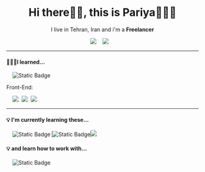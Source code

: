 <h1 align='center'> Hi there👋🏻, this is Pariya👩🏻‍💻</h1>
<p align='center'>I live in Tehran, Iran and i'm a <b>Freelancer</b></p>

<p align='center'>
<a href="www.linkedin.com/in/pariya-shamshiri"><img src="https://img.shields.io/badge/linkedin-%230077B5.svg?&style=for-the-badge&logo=linkedin&logoColor=white"/></a>&nbsp;&nbsp;&nbsp;&nbsp;<a href="mailto:pariyashamshiri@gmail.com?subject=Olá%20Stefany"><img src="https://img.shields.io/badge/gmail-%23D14836.svg?&style=for-the-badge&logo=gmail&logoColor=white"/></a>&nbsp;&nbsp;&nbsp;&nbsp;
</p>
<hr>
<h4>💁🏻‍♀️I learned...</h4>
<p>&nbsp;&nbsp;&nbsp;&nbsp;<img alt="Static Badge" src="https://img.shields.io/badge/CSharp-239120?style=for-the-badge&logo=csharp&color=rgb(104%2C33%2C122)">
<p>Front-End:</p>&nbsp;&nbsp;&nbsp;&nbsp;<img src="https://img.shields.io/badge/html5%20-%23e34f26.svg?&style=for-the-badge&logo=html5&logoColor=white" />&nbsp;&nbsp;<img src="https://img.shields.io/badge/CSS3-1572B6?&style=for-the-badge&logo=css3&logoColor=white" />&nbsp;&nbsp;<img src="https://img.shields.io/badge/JavaScript-F7DF1E?style=for-the-badge&logo=javascript&logoColor=black" />&nbsp;&nbsp;</p>
<hr>
<h4>💡 I'm currently learning these...</h4>
<p>&nbsp;&nbsp;&nbsp;&nbsp;<img alt="Static Badge" src="https://img.shields.io/badge/Python-3776AB?style=for-the-badge&logo=python&color=rgb(255%2C212%2C72)">
<img alt="Static Badge" src="https://img.shields.io/badge/jquery-0769AD?style=for-the-badge&logo=jquery&logoColor=rgb(16%2C109%2C175)&color=%23fff" style="border-inline:1px solid gray"><img src="https://img.shields.io/badge/React-20232A?style=for-the-badge&logo=react&logoColor=61DAFB" />&nbsp;&nbsp;</p>
<h4>💡 and learn how to work with...</h4>&nbsp;&nbsp;&nbsp;&nbsp;<img alt="Static Badge" src="https://img.shields.io/badge/linux-FCC624?style=for-the-badge&logo=linux&color=rgb(115%2C115%2C115)">
